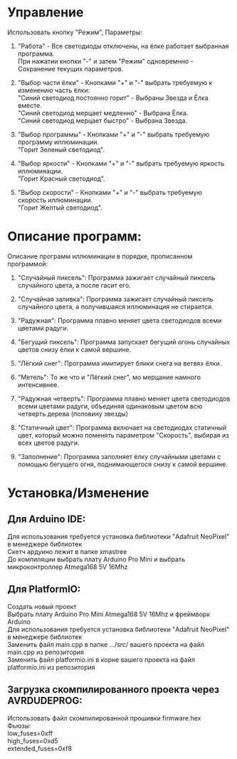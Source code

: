 Управление
===========
Использовать кнопку "Режим", Параметры:  

1. "Работа" - Все светодиоды отключены, на ёлке работает выбранная программа.  
При нажатии кнопки "-" и затем "Режим" одновремнно - Сохранение текущих параметров.

2. "Выбор части ёлки" - Кнопками "+" и "-" выбрать требуемую к изменению часть ёлки:  
"Синий светодиод постоянно горит" - Выбраны Звезда и Ёлка вместе.  
"Синий cветодиод мерцает медленно" - Выбрана Ёлка.  
"Синий cветодиод мерцает быстро" - Выбрана Звезда.  

3. "Выбор программы" - Кнопками "+" и "-" выбрать требуемую программу иллюминации.  
"Горит Зеленый светодиод".

4. "Выбор яркости" - Кнопками "+" и "-" выбрать требуемую яркость иллюминации.  
"Горит Красный светодиод".

5. "Выбор скорости" - Кнопками "+" и "-" выбрать требуемую скорость иллюминации.  
"Горит Желтый светодиод".

Описание программ:
===========
Описание программ иллюминации в порядке, прописанном программой:

1. "Случайный пиксель":
Программа зажигает случайный пиксель случайного цвета, а после гасит его.

2. "Случайная заливка":
Программа зажигает случайный пиксель случайного цвета, а получившаяся иллюминация не стирается.

3. "Радужная":
Программа плавно меняет цвета светодиодов всеми цветами радуги.

4. "Бегущий пиксель":
Программа запускает бегущий огонь случайных цветов снизу ёлки к самой вершине.

5. "Лёгкий снег":
Программа имитирует блики снега на ветвях ёлки.

6. "Метель":
То же что и "Лёгкий снег", мо мерцание намного интенсивнее.

7. "Радужная четверть":
Программа плавно меняет цвета светодиодов всеми цветами радуги, объединяя одинаковым цветом всю четверть дерева (половину звезды)

8. "Статичный цвет":
Программа включает на светодиодах статичный цвет, который можно поменять параметром "Скорость", выбирая из всех цветов радуги.

9. "Заполнение":
Программа заполняет ёлку случайными цветами с помощью бегущего огня, поднимающегося снизу к самой вершине.

Установка/Изменение
===========
Для Arduino IDE:
----------------
Для использования требуется установка библиотеки "Adafruit NeoPixel" в менеджере библиотек  
Скетч ардуино лежит в папке xmastree  
До компиляции выбрать плату Arduino Pro Mini и выбрать микроконтроллер Atmega168 5V 16Mhz  

Для PlatformIO:
---------------
Создать новый проект  
Выбрать плату Arduino Pro Mini Atmega168 5V 16Mhz и фреймворк Arduino  
Для использования требуется установка библиотеки "Adafruit NeoPixel" в менеджере библиотек  
Заменить файл main.cpp в папке .../src/ вашего проекта на файл main.cpp из репозитория  
Заменить файл platformio.ini в корне вашего проекта на файл platformio.ini из репозитория

Загрузка скомпилированного проекта через AVRDUDEPROG:
-----------------------------------
Использовать файл скомпилированной прошивки firmware.hex  
Фьюзы:  
low_fuses=0xff  
high_fuses=0xd5  
extended_fuses=0xf8  


